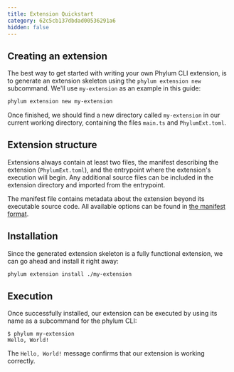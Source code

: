 ```yaml
---
title: Extension Quickstart
category: 62c5cb137dbdad00536291a6
hidden: false
---
```


## Creating an extension

The best way to get started with writing your own Phylum CLI extension, is to
generate an extension skeleton using the `phylum extension new` subcommand.
We'll use `my-extension` as an example in this guide:

```sh
phylum extension new my-extension
```

Once finished, we should find a new directory called `my-extension` in our
current working directory, containing the files `main.ts` and `PhylumExt.toml`.

## Extension structure

Extensions always contain at least two files, the manifest describing the
extension (`PhylumExt.toml`), and the entrypoint where the extension's execution
will begin. Any additional source files can be included in the extension
directory and imported from the entrypoint.

The manifest file contains metadata about the extension beyond its executable
source code. All available options can be found in [the manifest format].

[the manifest format]: https://docs.phylum.io/docs/extension_manifest

## Installation

Since the generated extension skeleton is a fully functional extension, we can
go ahead and install it right away:

```sh
phylum extension install ./my-extension
```

## Execution

Once successfully installed, our extension can be executed by using its name as
a subcommand for the phylum CLI:

```shellsession
$ phylum my-extension
Hello, World!
```

The `Hello, World!` message confirms that our extension is working correctly.
